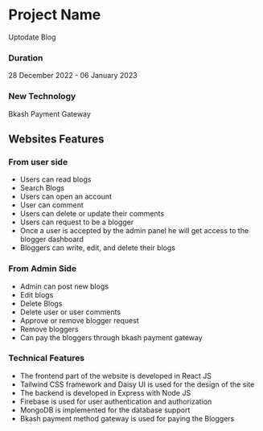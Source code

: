 # Project Name 
Uptodate Blog

### Duration 
28 December 2022 - 06 January 2023

### New Technology
Bkash Payment Gateway

## Websites Features

### From user side

- Users can read blogs
- Search Blogs
- Users can open an account
- User can comment
- Users can delete or update their comments
- Users can request to be a blogger
- Once a user is accepted by the admin panel he will get access to the blogger dashboard
- Bloggers can write, edit, and delete their blogs

### From Admin Side

- Admin can post new blogs
- Edit blogs
- Delete Blogs
- Delete user or user comments
- Approve or remove blogger request
- Remove bloggers
- Can pay the bloggers through bkash payment gateway


### Technical Features

- The frontend  part of the website is developed in React JS
- Tailwind CSS framework and Daisy UI is used for the design of the site
- The backend is developed in Express with Node JS
- Firebase is used for user authentication and authorization
- MongoDB is implemented for the database support
- Bkash payment method gateway is used for paying the Bloggers
